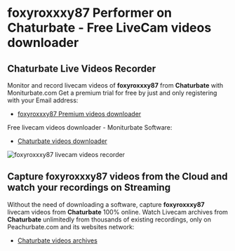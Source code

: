 # foxyroxxxy87 Performer on Chaturbate - Free LiveCam videos downloader

## Chaturbate Live Videos Recorder

Monitor and record livecam videos of **foxyroxxxy87** from **Chaturbate** with Moniturbate.com
Get a premium trial for free by just and only registering with your Email address:
* [foxyroxxxy87 Premium videos downloader](https://moniturbate.com/request-demo-licence-key.html)

Free livecam videos downloader - Moniturbate Software:
* [Chaturbate videos downloader](https://moniturbate.com/moniturbate-download-software.html)

![foxyroxxxy87 livecam videos recorder](https://peachurnet.com/templates/moniturbate-software.png)


## Capture foxyroxxxy87 videos from the Cloud and watch your recordings on Streaming

Without the need of downloading a software, capture **foxyroxxxy87** livecam videos from **Chaturbate** 100% online.
Watch Livecam archives from **Chaturbate** unlimitedly from thousands of existing recordings, only on Peachurbate.com and its websites network:
* [Chaturbate videos archives](https://peachurnet.com/)